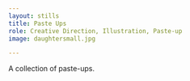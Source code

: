 ```yaml
---
layout: stills
title: Paste Ups
role: Creative Direction, Illustration, Paste-up
image: daughtersmall.jpg

---
```


A collection of paste-ups.